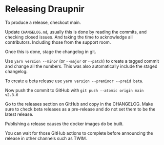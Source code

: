 <!-- cspell:ignore TWIM -->
# Releasing Draupnir

To produce a release, checkout main.

Update `CHANGELOG.md`, usually this is done by reading the commits, and checking
closed issues. And taking the time to acknowledge all contributors. Including
those from the support room.

Once this is done, stage the changelog in git.

Use `yarn version --minor` (or `--major` or `--patch`) to create a tagged commit
and change all the numbers. This was also automatically include the staged
changelog.

To create a beta release use `yarn version --preminor --preid beta`.

Now push the commit to GitHub with `git push --atomic origin main v2.3.0`

Go to the releases section on GitHub and copy in the CHANGELOG. Make sure to
check beta releases as a pre-release and do not set them to be the latest
release.

Publishing a release causes the docker images do be built.

You can wait for those GitHub actions to complete before announcing the release
in other channels such as TWIM.

